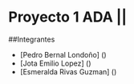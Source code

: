 # Proyecto 1 ADA ||

##Integrantes
- [Pedro Bernal Londoño] ()
- [Jota Emilio Lopez] ()
- [Esmeralda Rivas Guzman] ()
